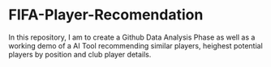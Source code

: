 # FIFA-Player-Recomendation
In this repository, I am to create a Github Data Analysis Phase as well as a working demo of a AI Tool recommending similar players, heighest potential players by position and club player details.
